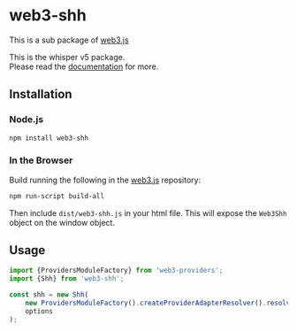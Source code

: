 # web3-shh

This is a sub package of [web3.js][repo]

This is the whisper v5 package.   
Please read the [documentation][docs] for more.

## Installation

### Node.js

```bash
npm install web3-shh
```

### In the Browser

Build running the following in the [web3.js][repo] repository:

```bash
npm run-script build-all
```

Then include `dist/web3-shh.js` in your html file.
This will expose the `Web3Shh` object on the window object.


## Usage

```js
import {ProvidersModuleFactory} from 'web3-providers';
import {Shh} from 'web3-shh';

const shh = new Shh(
    new ProvidersModuleFactory().createProviderAdapterResolver().resolve('http://127.0.0.1:4546'),
    options
);
```


[docs]: http://web3js.readthedocs.io/en/1.0/
[repo]: https://github.com/ethereum/web3.js


